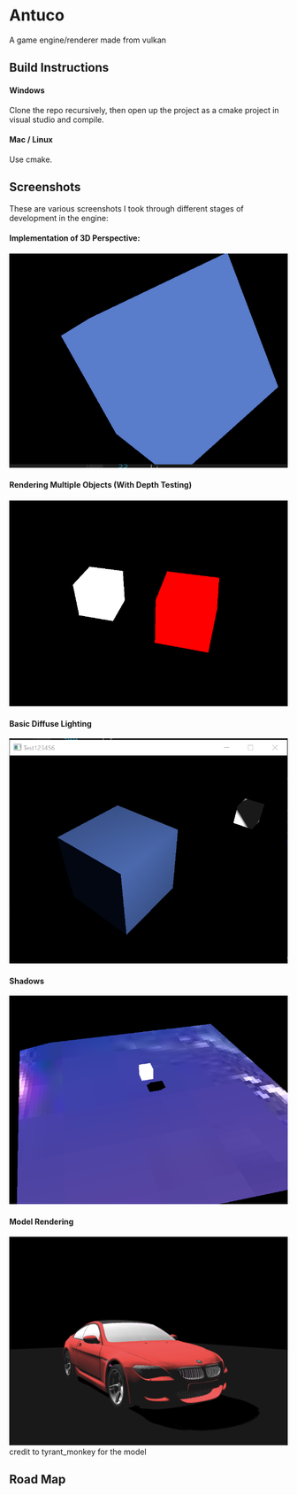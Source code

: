# Antuco
A game engine/renderer made from vulkan

## Build Instructions 

#### Windows

Clone the repo recursively, then open up the project as a cmake project in visual studio and compile.

#### Mac / Linux

Use cmake.

## Screenshots

These are various screenshots I took through different stages of development in the engine:

#### Implementation of 3D Perspective:

![First Month Of Development](antuco_screenshots/august_11_progress_shot.PNG?raw=true "3D Perspective Rendering")

#### Rendering Multiple Objects (With Depth Testing)

![Depth Testing](antuco_screenshots/august_12_progress_shot.PNG?raw=true "Multiple Objects")

#### Basic Diffuse Lighting

![Lighting](antuco_screenshots/lighting.PNG?raw=true "Diffuse Lighting")

#### Shadows

![Shadows](antuco_screenshots/shadow_mapping_1_light.png?raw=true "Shadows")

#### Model Rendering

![BMW](antuco_screenshots/bmw_current.png?raw=true "BMW")
credit to tyrant_monkey for the model


## Road Map
